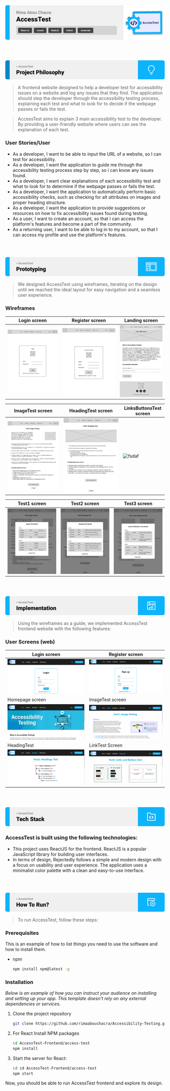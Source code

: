 <img src="./readme/title1.svg" />

<br><br>

<!-- project philosophy -->
<img src="./readme/title2.svg"/>

> A frontend website designed to help a developer test for accessibility issues on a website and log any issues that they find. The application should step the developer through the accessibility testing process, explaining each test and what to look for to decide if the webpage passes or fails the test.

>
> AccessTest aims to explain 3 main accessibility test to the developer. By providing a user-friendly website where users can see the explanation of each test.

### User Stories/User

- As a developer, I want to be able to input the URL of a website, so I can test for accessibility.
- As a developer, I want the application to guide me through the accessibility testing process step by step, so i can know any issues found.
- As a developer, I want clear explanations of each accessibility test and what to look for to determine if the webpage passes or fails the test.
- As a developer, I want the application to automatically perform basic accessibility checks, such as checking for alt attributes on images and proper heading structure.
- As a developer, I want the application to provide suggestions or resources on how to fix accessibility issues found during testing.
- As a user, I want to create an account, so that I can access the platform's features and become a part of the community.
- As a returning user, I want to be able to log in to my account, so that I can access my profile and use the platform's features.


<br><br>

<!-- Prototyping -->
<img src="./readme/title3.svg"/>

> We designed AccessTest using wireframes, iterating on the design until we reached the ideal layout for easy navigation and a seamless user experience.

### Wireframes
| Login screen  | Register screen |  Landing screen |
| ---| ---| ---|
| ![Landing](./readme/demo/Login-page.png) | ![fsdaf](./readme/demo/Signup-page.png) | ![fsdaf](./readme/demo/Homepage.png) |

| ImageTest screen  | HeadingTest screen |  LinksButtonsTest screen |
| ---| ---| ---|
| ![Landing](./readme/demo/ImageTest.png) | ![fsdaf](./readme/demo/HeadingsTest.png) | ![fsdaf](./readme/demo/Links&Butoons-Test.png) |

| Test1 screen  | Test2 screen |  Test3 screen |
| ---| ---| ---|
| ![Landing](./readme/demo/Test1.png) | ![fsdaf](./readme/demo/Test2.png) | ![fsdaf](./readme/demo/Test3.png) |

<br><br>

<!-- Implementation -->
<img src="./readme/title4.svg"/>

> Using the wireframes  as a guide, we implemented AccessTest frontend website with the following features:

### User Screens (web)
| Login screen  | Register screen 
| ---| ---| 
| ![fsdaf](./readme/demo/Login.PNG) | ![fsdaf](./readme/demo/Signup.PNG) |
| Homepage screen | ImageTest screen |
![fsdaf](./readme/demo/HomePage.gif) | ![fsdaf](./readme/demo/ImageTest.gif) |
| HeadingTest | LinkTest Screen 
| ![Landing](./readme/demo/HeadingTest.gif) | ![fsdaf](./readme/demo/LinkTest.gif) 


<br><br>

<!-- Tech stack -->
<img src="./readme/title5.svg"/>

###  AccessTest is built using the following technologies:

- This project uses ReactJS for the frontend. ReactJS is a popular JavaScript library for building user interfaces.
- In terms of design, Rejectedly follows a simple and modern design with a focus on usability and user experience. The application uses a minimalist color palette with a clean and easy-to-use interface.

<br><br>

<!-- How to run -->
<img src="./readme/title6.svg"/>

> To run AccessTest, follow these steps:

### Prerequisites

This is an example of how to list things you need to use the software and how to install them.
* npm
  ```sh
  npm install npm@latest -g
  ```

### Installation

_Below is an example of how you can instruct your audience on installing and setting up your app. This template doesn't rely on any external dependencies or services._

1. Clone the project repository
   ```sh
   git clone https://github.com/rimaabouchacra/Accessibility-Testing.git
   ```
3. For React Install NPM packages
   ```sh
   cd AccessTest-Frontend/access-test
   npm install
   ```

4. Start the server for React:

   ```sh
   cd cd AccessTest-Frontend/access-test
   npm start
   
   ```    
   

Now, you should be able to run AccessTest frontend and explore its design.